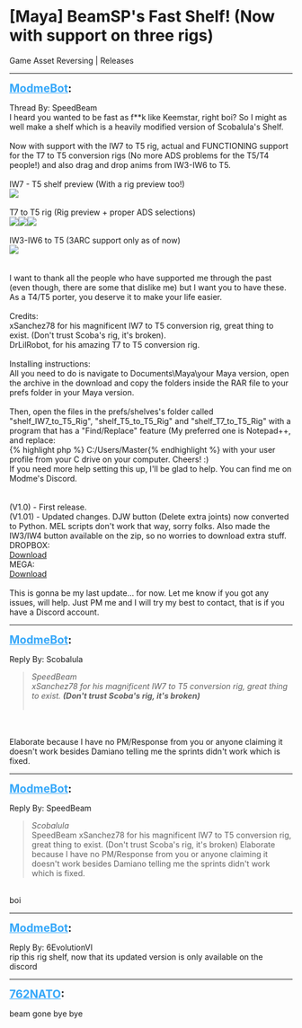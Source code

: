 # [Maya] BeamSP's Fast Shelf! (Now with support on three rigs)
Game Asset Reversing | Releases

---
<strong style="font-size: 1.4em;"><span style="text-decoration: underline;text-decoration-color: #34a7f9;"><span style="color:#34a7f9;">ModmeBot</span></span>:</strong>

<p>Thread By: SpeedBeam<br />I heard you wanted to be fast as f**k like Keemstar, right boi? So I might as well make a shelf which is a heavily modified version of Scobalula&#39;s Shelf.<br /> <br />Now with support with the IW7 to T5 rig, actual and FUNCTIONING support for the T7 to T5 conversion rigs (No more ADS problems for the T5/T4 people!) and also drag and drop anims from IW3-IW6 to T5.<br /> <br />IW7 - T5 shelf preview (With a rig preview too!)<br /><img style="max-width: 500px;" src="http://i.imgur.com/qbikLsC.png"><br /> <br />T7 to T5 rig (Rig preview + proper ADS selections)<br /><img style="max-width: 500px;" src="http://i.imgur.com/9rWOdW9.png"><img style="max-width: 500px;" src="http://i.imgur.com/Eq5iKOT.png"><img style="max-width: 500px;" src="http://i.imgur.com/I5npTep.png"><br /> <br />IW3-IW6 to T5 (3ARC support only as of now)<br /><img style="max-width: 500px;" src="http://i.imgur.com/YvFlnZJ.png"><br /> <br /> <br />I want to thank all the people who have supported me through the past (even though, there are some that dislike me) but I want you to have these. As a T4/T5 porter, you deserve it to make your life easier.<br /> <br />Credits:<br />xSanchez78 for his magnificent IW7 to T5 conversion rig, great thing to exist. (Don&#39;t trust Scoba&#39;s rig, it&#39;s broken).<br />DrLilRobot, for his amazing T7 to T5 conversion rig.<br /> <br />Installing instructions:<br />All you need to do is navigate to Documents\Maya\your Maya version, open the archive in the download and copy the folders inside the RAR file to your prefs folder in your Maya version.<br /> <br />Then, open the files in the prefs/shelves&#39;s folder called &quot;shelf_IW7_to_T5_Rig&quot;, &quot;shelf_T5_to_T5_Rig&quot; and &quot;shelf_T7_to_T5_Rig&quot; with a program that has a &quot;Find/Replace&quot; feature (My preferred one is Notepad++, and replace:<br />{% highlight php %}
C:/Users/Master{% endhighlight %}
with your user profile from your C drive on your computer. Cheers! :)<br />If you need more help setting this up, I&#39;ll be glad to help. You can find me on Modme&#39;s Discord.<br /> <br /> <br />(V1.0) - First release.<br />(V1.01) - Updated changes. DJW button (Delete extra joints) now converted to Python. MEL scripts don&#39;t work that way, sorry folks. Also made the IW3/IW4 button available on the zip, so no worries to download extra stuff.<br />DROPBOX:<br /><a href="https://www.dropbox.com/s/0lhpe7mmrdfb3yp/BeamSP_Fast_Shelf_V1.1.rar?dl=0">Download</a> <br />MEGA:<br /><a href="https://mega.nz/#!Yy4iUb7b!bOxZebthIoO7ZH2HJOaxFdTm7jAIsyTBcb9IJuGQarw">Download</a> <br /> <br />This is gonna be my last update... for now. Let me know if you got any issues, will help. Just PM me and I will try my best to contact, that is if you have a Discord account.</p>

---
<strong style="font-size: 1.4em;"><span style="text-decoration: underline;text-decoration-color: #34a7f9;"><span style="color:#34a7f9;">ModmeBot</span></span>:</strong>

<p>Reply By: Scobalula<br /><blockquote><em>SpeedBeam</em><br /><em>xSanchez78 for his magnificent IW7 to T5 conversion rig, great thing to exist. <strong>(Don&#39;t trust Scoba&#39;s rig, it&#39;s broken) </strong></em><br /><em></em><br /></blockquote><br /> <br />Elaborate because I have no PM/Response from you or anyone claiming it doesn&#39;t work besides Damiano telling me the sprints didn&#39;t work which is fixed.</p>

---
<strong style="font-size: 1.4em;"><span style="text-decoration: underline;text-decoration-color: #34a7f9;"><span style="color:#34a7f9;">ModmeBot</span></span>:</strong>

<p>Reply By: SpeedBeam<br /><blockquote><em>Scobalula</em><br />SpeedBeam xSanchez78 for his magnificent IW7 to T5 conversion rig, great thing to exist. (Don&#39;t trust Scoba&#39;s rig, it&#39;s broken)      Elaborate because I have no PM/Response from you or anyone claiming it doesn&#39;t work besides Damiano telling me the sprints didn&#39;t work which is fixed.</blockquote><br /> boi</p>

---
<strong style="font-size: 1.4em;"><span style="text-decoration: underline;text-decoration-color: #34a7f9;"><span style="color:#34a7f9;">ModmeBot</span></span>:</strong>

<p>Reply By: 6EvolutionVI<br />rip this rig shelf, now that its updated version is only available on the discord</p>

---
<strong style="font-size: 1.4em;"><span style="text-decoration: underline;text-decoration-color: #34a7f9;"><span style="color:#34a7f9;">762NATO</span></span>:</strong>

<p>beam gone bye bye</p>
